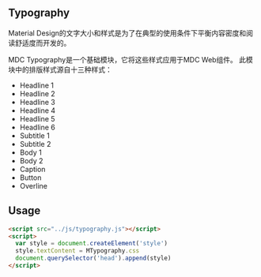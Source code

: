 ## Typography 

Material Design的文字大小和样式是为了在典型的使用条件下平衡内容密度和阅读舒适度而开发的。

MDC Typography是一个基础模块，它将这些样式应用于MDC Web组件。 此模块中的排版样式源自十三种样式：

* Headline 1
* Headline 2
* Headline 3
* Headline 4
* Headline 5
* Headline 6
* Subtitle 1
* Subtitle 2
* Body 1
* Body 2
* Caption
* Button
* Overline

## Usage

```html
<script src="../js/typography.js"></script>
<script>
  var style = document.createElement('style')
  style.textContent = MTypography.css
  document.querySelector('head').append(style)
</script>
```
